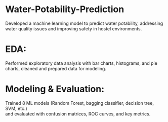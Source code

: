 # Water-Potability-Prediction

Developed a machine learning model to predict water potability, addressing water quality issues and 
improving safety in hostel environments.  
# EDA: 
Performed exploratory data analysis with bar charts, histograms, and pie charts, cleaned and prepared 
data for modeling.  
# Modeling & Evaluation: 
Trained 8 ML models (Random Forest, bagging classifier, decision tree, SVM, etc.)  
and evaluated with confusion matrices, ROC curves, and key metrics.
